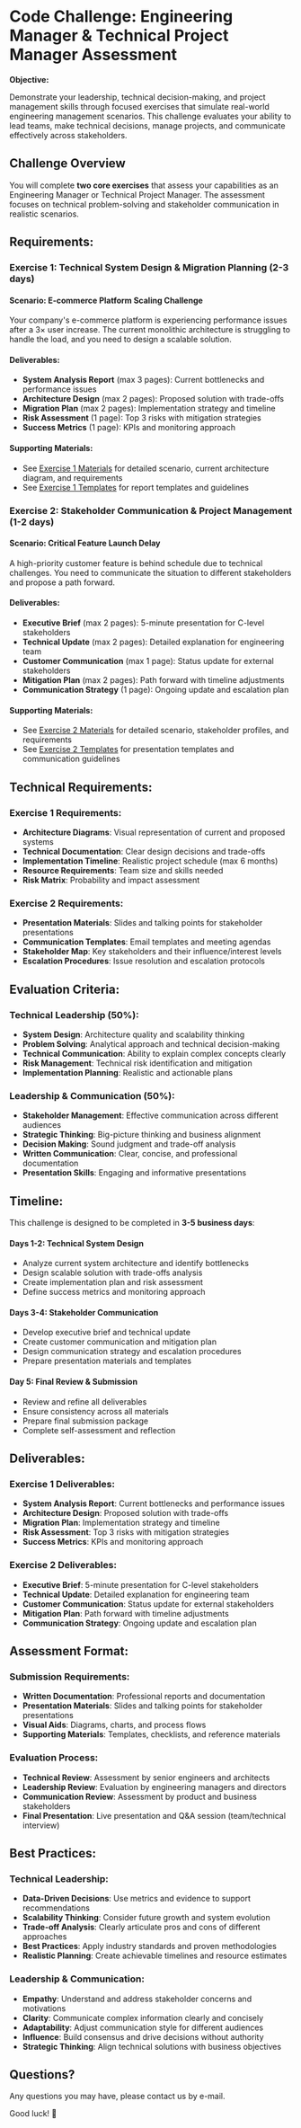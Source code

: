 # Code Challenge: Engineering Manager & Technical Project Manager Assessment

**Objective:**

Demonstrate your leadership, technical decision-making, and project management skills through focused exercises that simulate real-world engineering management scenarios. This challenge evaluates your ability to lead teams, make technical decisions, manage projects, and communicate effectively across stakeholders.

## Challenge Overview

You will complete **two core exercises** that assess your capabilities as an Engineering Manager or Technical Project Manager. The assessment focuses on technical problem-solving and stakeholder communication in realistic scenarios.

## Requirements:

### Exercise 1: Technical System Design & Migration Planning (2-3 days)

#### Scenario: E-commerce Platform Scaling Challenge
Your company's e-commerce platform is experiencing performance issues after a 3× user increase. The current monolithic architecture is struggling to handle the load, and you need to design a scalable solution.

#### Deliverables:
- **System Analysis Report** (max 3 pages): Current bottlenecks and performance issues
- **Architecture Design** (max 2 pages): Proposed solution with trade-offs
- **Migration Plan** (max 2 pages): Implementation strategy and timeline
- **Risk Assessment** (1 page): Top 3 risks with mitigation strategies
- **Success Metrics** (1 page): KPIs and monitoring approach

#### Supporting Materials:
- See [Exercise 1 Materials](exercise1-materials.md) for detailed scenario, current architecture diagram, and requirements
- See [Exercise 1 Templates](exercise1-templates.md) for report templates and guidelines

### Exercise 2: Stakeholder Communication & Project Management (1-2 days)

#### Scenario: Critical Feature Launch Delay
A high-priority customer feature is behind schedule due to technical challenges. You need to communicate the situation to different stakeholders and propose a path forward.

#### Deliverables:
- **Executive Brief** (max 2 pages): 5-minute presentation for C-level stakeholders
- **Technical Update** (max 2 pages): Detailed explanation for engineering team
- **Customer Communication** (max 1 page): Status update for external stakeholders
- **Mitigation Plan** (max 2 pages): Path forward with timeline adjustments
- **Communication Strategy** (1 page): Ongoing update and escalation plan

#### Supporting Materials:
- See [Exercise 2 Materials](exercise2-materials.md) for detailed scenario, stakeholder profiles, and requirements
- See [Exercise 2 Templates](exercise2-templates.md) for presentation templates and communication guidelines

## Technical Requirements:

### Exercise 1 Requirements:
- **Architecture Diagrams**: Visual representation of current and proposed systems
- **Technical Documentation**: Clear design decisions and trade-offs
- **Implementation Timeline**: Realistic project schedule (max 6 months)
- **Resource Requirements**: Team size and skills needed
- **Risk Matrix**: Probability and impact assessment

### Exercise 2 Requirements:
- **Presentation Materials**: Slides and talking points for stakeholder presentations
- **Communication Templates**: Email templates and meeting agendas
- **Stakeholder Map**: Key stakeholders and their influence/interest levels
- **Escalation Procedures**: Issue resolution and escalation protocols

## Evaluation Criteria:

### Technical Leadership (50%):
- **System Design**: Architecture quality and scalability thinking
- **Problem Solving**: Analytical approach and technical decision-making
- **Technical Communication**: Ability to explain complex concepts clearly
- **Risk Management**: Technical risk identification and mitigation
- **Implementation Planning**: Realistic and actionable plans

### Leadership & Communication (50%):
- **Stakeholder Management**: Effective communication across different audiences
- **Strategic Thinking**: Big-picture thinking and business alignment
- **Decision Making**: Sound judgment and trade-off analysis
- **Written Communication**: Clear, concise, and professional documentation
- **Presentation Skills**: Engaging and informative presentations

## Timeline:

This challenge is designed to be completed in **3-5 business days**:

#### **Days 1-2: Technical System Design**
- Analyze current system architecture and identify bottlenecks
- Design scalable solution with trade-offs analysis
- Create implementation plan and risk assessment
- Define success metrics and monitoring approach

#### **Days 3-4: Stakeholder Communication**
- Develop executive brief and technical update
- Create customer communication and mitigation plan
- Design communication strategy and escalation procedures
- Prepare presentation materials and templates

#### **Day 5: Final Review & Submission**
- Review and refine all deliverables
- Ensure consistency across all materials
- Prepare final submission package
- Complete self-assessment and reflection

## Deliverables:

### Exercise 1 Deliverables:
- **System Analysis Report**: Current bottlenecks and performance issues
- **Architecture Design**: Proposed solution with trade-offs
- **Migration Plan**: Implementation strategy and timeline
- **Risk Assessment**: Top 3 risks with mitigation strategies
- **Success Metrics**: KPIs and monitoring approach

### Exercise 2 Deliverables:
- **Executive Brief**: 5-minute presentation for C-level stakeholders
- **Technical Update**: Detailed explanation for engineering team
- **Customer Communication**: Status update for external stakeholders
- **Mitigation Plan**: Path forward with timeline adjustments
- **Communication Strategy**: Ongoing update and escalation plan

## Assessment Format:

### Submission Requirements:
- **Written Documentation**: Professional reports and documentation
- **Presentation Materials**: Slides and talking points for stakeholder presentations
- **Visual Aids**: Diagrams, charts, and process flows
- **Supporting Materials**: Templates, checklists, and reference materials

### Evaluation Process:
- **Technical Review**: Assessment by senior engineers and architects
- **Leadership Review**: Evaluation by engineering managers and directors
- **Communication Review**: Assessment by product and business stakeholders
- **Final Presentation**: Live presentation and Q&A session (team/technical interview)

## Best Practices:

### Technical Leadership:
- **Data-Driven Decisions**: Use metrics and evidence to support recommendations
- **Scalability Thinking**: Consider future growth and system evolution
- **Trade-off Analysis**: Clearly articulate pros and cons of different approaches
- **Best Practices**: Apply industry standards and proven methodologies
- **Realistic Planning**: Create achievable timelines and resource estimates

### Leadership & Communication:
- **Empathy**: Understand and address stakeholder concerns and motivations
- **Clarity**: Communicate complex information clearly and concisely
- **Adaptability**: Adjust communication style for different audiences
- **Influence**: Build consensus and drive decisions without authority
- **Strategic Thinking**: Align technical solutions with business objectives

## Questions?

Any questions you may have, please contact us by e-mail.

Good luck! 🚀